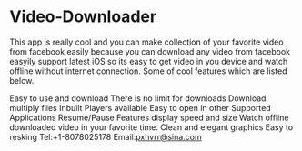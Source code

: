 # Video-Downloader
This app is really cool and you can make collection of your favorite video from facebook easily because you can download any video from facebook easyily support latest iOS so its easy to get video in you device and watch offline without internet connection. Some of cool features which are listed below.

Easy to use and download
There is no limit for downloads
Download multiply files
Inbuilt Players available
Easy to open in other Supported Applications
Resume/Pause Features display speed and size
Watch offline downloaded video in your favorite time.
Clean and elegant graphics
Easy to resking
Tel:+1-8078025178
Email:pxhvrr@sina.com
